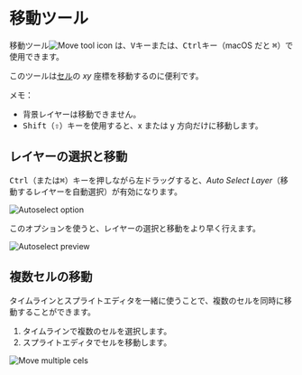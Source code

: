 # 移動ツール

移動ツール![Move tool icon](tools/move-tool.png) は、<kbd>V</kbd>キーまたは、<kbd>Ctrl</kbd>キー（macOS だと <kbd>⌘</kbd>）で使用できます。

このツールは[セル](cel.md)の *xy* 座標を移動するのに便利です。

メモ：

* 背景レイヤーは移動できません。
* <kbd>Shift</kbd>（<kbd>⇧</kbd>）キーを使用すると、x または y 方向だけに移動します。

## レイヤーの選択と移動

<kbd>Ctrl</kbd>（または<kbd>⌘</kbd>）キーを押しながら<kbd>左ドラッグ</kbd>すると、*Auto Select Layer*（移動するレイヤーを自動選択）が有効になります。

![Autoselect option](move-tool/autoselect.png)

このオプションを使うと、レイヤーの選択と移動をより早く行えます。

![Autoselect preview](move-tool/autoselect.gif)

## 複数セルの移動

タイムラインとスプライトエディタを一緒に使うことで、複数のセルを同時に移動することができます。

1. タイムラインで複数のセルを選択します。
2. スプライトエディタでセルを移動します。

![Move multiple cels](move-tool/move-multiple-cels.gif)
